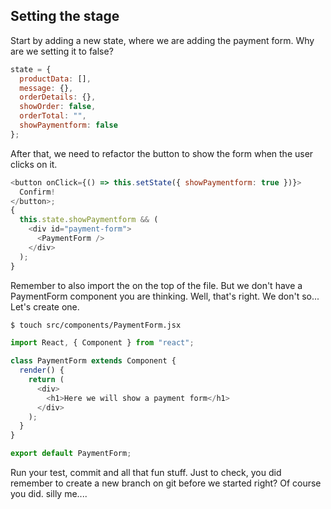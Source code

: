 ## Setting the stage

Start by adding a new state, where we are adding the payment form. Why are we setting it to false? 

```js
state = {
  productData: [],
  message: {},
  orderDetails: {},
  showOrder: false,
  orderTotal: "",
  showPaymentform: false
};
```

After that, we need to refactor the button to show the form when the user clicks on it. 


```js
<button onClick={() => this.setState({ showPaymentform: true })}>
  Confirm!
</button>;
{
  this.state.showPaymentform && (
    <div id="payment-form">
      <PaymentForm />
    </div>
  );
}
```
Remember to also import the <PaymentForm/> on the top of the file.
But we don't have a PaymentForm component you are thinking. Well, that's right. We don't so...
Let's create one. 

```bash
$ touch src/components/PaymentForm.jsx
```

```js
import React, { Component } from "react";

class PaymentForm extends Component {
  render() {
    return (
      <div>
        <h1>Here we will show a payment form</h1>
      </div>
    );
  }
}

export default PaymentForm;
```
Run your test, commit and all that fun stuff. 
Just to check, you did remember to create a new branch on git before we started right? Of course you did. silly me....



